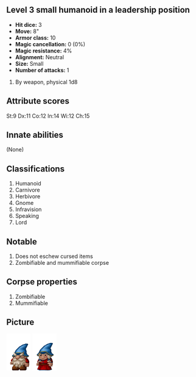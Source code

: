 ## Level 3 small humanoid in a leadership position

- **Hit dice:** 3
- **Move:** 8"
- **Armor class:** 10
- **Magic cancellation:** 0 (0%)
- **Magic resistance:** 4%
- **Alignment:** Neutral
- **Size:** Small
- **Number of attacks:** 1
1. By weapon, physical 1d8

## Attribute scores

St:9 Dx:11 Co:12 In:14 Wi:12 Ch:15

## Innate abilities

(None)

## Classifications

1. Humanoid
2. Carnivore
3. Herbivore
4. Gnome
5. Infravision
6. Speaking
7. Lord

## Notable

1. Does not eschew cursed items
2. Zombifiable and mummifiable corpse

## Corpse properties

1. Zombifiable
2. Mummifiable

## Picture

![Gnome lord](https://github.com/hyvanmielenpelit/GnollHackTileSet/blob/main/Monsters/gnome_lord/gnome_lord.png?raw=true) ![Gnome lady](https://github.com/hyvanmielenpelit/GnollHackTileSet/blob/main/Monsters/gnome_lord/gnome_lord_female.png?raw=true)
